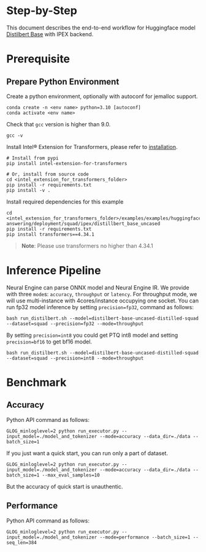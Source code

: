 Step-by-Step
========
This document describes the end-to-end workflow for Huggingface model [Distilbert Base](https://huggingface.co/distilbert-base-uncased-distilled-squad) with IPEX backend.
# Prerequisite
## Prepare Python Environment
Create a python environment, optionally with autoconf for jemalloc support.
```shell
conda create -n <env name> python=3.10 [autoconf]
conda activate <env name>
```

Check that `gcc` version is higher than 9.0.
```shell
gcc -v
```

Install Intel® Extension for Transformers, please refer to [installation](/docs/installation.md).
```shell
# Install from pypi
pip install intel-extension-for-transformers

# Or, install from source code
cd <intel_extension_for_transformers_folder>
pip install -r requirements.txt
pip install -v .
```

Install required dependencies for this example
```shell
cd <intel_extension_for_transformers_folder>/examples/examples/huggingface/pytorch/question-answering/deployment/squad/ipex/distillbert_base_uncased
pip install -r requirements.txt
pip install transformers==4.34.1
```
>**Note**: Please use transformers no higher than 4.34.1

# Inference Pipeline
Neural Engine can parse ONNX model and Neural Engine IR. 
We provide with three `mode`s: `accuracy`, `throughput` or `latency`. For throughput mode, we will use multi-instance with 4cores/instance occupying one socket.
You can run fp32 model inference by setting `precision=fp32`, command as follows:

```shell
bash run_distilbert.sh --model=distilbert-base-uncased-distilled-squad --dataset=squad --precision=fp32 --mode=throughput
```

By setting `precision=int8` you could get PTQ int8 model and setting `precision=bf16` to get bf16 model.
```shell
bash run_distilbert.sh --model=distilbert-base-uncased-distilled-squad --dataset=squad --precision=int8 --mode=throughput
```
# Benchmark
## Accuracy
Python API command as follows:
  ```shell
  GLOG_minloglevel=2 python run_executor.py --input_model=./model_and_tokenizer --mode=accuracy --data_dir=./data --batch_size=1
  ```
  If you just want a quick start, you can run only a part of dataset.
  ```shell
  GLOG_minloglevel=2 python run_executor.py --input_model=./model_and_tokenizer --mode=accuracy --data_dir=./data --batch_size=1 --max_eval_samples=10
  ```
  But the accuracy of quick start is unauthentic.

## Performance
Python API command as follows:
  ```shell
  GLOG_minloglevel=2 python run_executor.py --input_model=./model_and_tokenizer --mode=performance --batch_size=1 --seq_len=384
  ```

